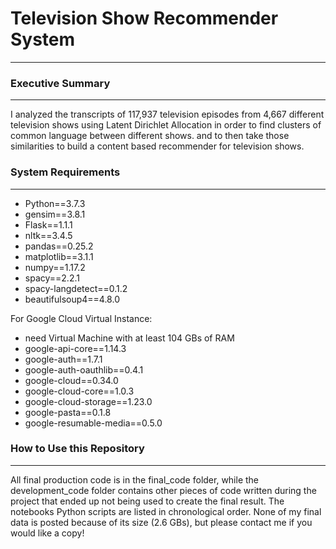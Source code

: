 # Television Show Recommender System
____
### Executive Summary
____

I analyzed the transcripts of 117,937 television episodes from 4,667 different television shows using Latent Dirichlet Allocation in order to find clusters of common language between different shows. and to then take those similarities to build a content based recommender for television shows. 

### System Requirements
____
- Python==3.7.3  
- gensim==3.8.1  
- Flask==1.1.1  
- nltk==3.4.5  
- pandas==0.25.2  
- matplotlib==3.1.1  
- numpy==1.17.2   
- spacy==2.2.1  
- spacy-langdetect==0.1.2  
- beautifulsoup4==4.8.0  

For Google Cloud Virtual Instance:  
- need Virtual Machine with at least 104 GBs of RAM  
- google-api-core==1.14.3  
- google-auth==1.7.1  
- google-auth-oauthlib==0.4.1  
- google-cloud==0.34.0  
- google-cloud-core==1.0.3  
- google-cloud-storage==1.23.0  
- google-pasta==0.1.8  
- google-resumable-media==0.5.0  

### How to Use this Repository
____

All final production code is in the final_code folder, while the development_code folder contains other pieces of code written during the project that ended up not being used to create the final result. The notebooks Python scripts are listed in chronological order. None of my final data is posted because of its size (2.6 GBs), but please contact me if you would like a copy! 

